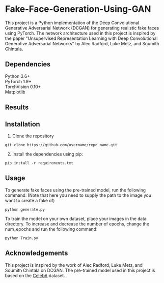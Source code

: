 # Fake-Face-Generation-Using-GAN

This project is a Python implementation of the Deep Convolutional Generative Adversarial Network (DCGAN) for generating realistic fake faces using PyTorch. The network architecture used in this project is inspired by the paper "Unsupervised Representation Learning with Deep Convolutional Generative Adversarial Networks" by Alec Radford, Luke Metz, and Soumith Chintala.

## Dependencies
Python 3.6+  
PyTorch 1.9+  
TorchVision 0.10+  
Matplotlib  

## Results

## Installation
1. Clone the repository
```
git clone https://github.com/username/repo_name.git
```  
2. Install the dependencies using pip:
```
pip install -r requirements.txt
``` 

## Usage
To generate fake faces using the pre-trained model, run the following command: (Note that here you need to supply the path to the image you want to create a fake of)  
```
python generate.py
```
To train the model on your own dataset, place your images in the data directory. To increase and decrease the number of epochs, change the num_epochs and run the following command:
```
python Train.py
```

## Acknowledgements
This project is inspired by the work of Alec Radford, Luke Metz, and Soumith Chintala on DCGAN. The pre-trained model used in this project is based on the [CelebA](https://www.kaggle.com/datasets/jessicali9530/celeba-dataset) dataset.
